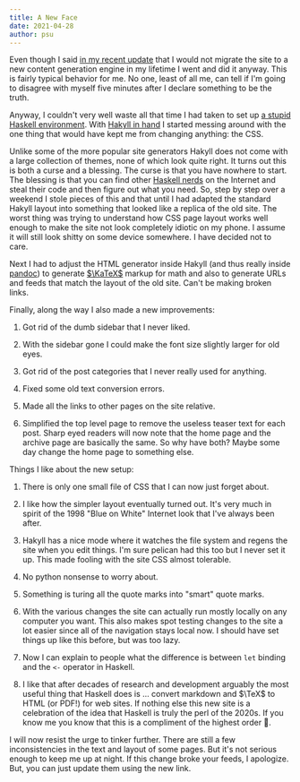 ```yaml
---
title: A New Face
date: 2021-04-28
author: psu
---
```


Even though I said [in my recent update](some-bookkeeping.html) that I would not migrate the site to a new content generation engine in my lifetime I went and did it anyway. This is fairly typical behavior for me. No one, least of all me, can tell if I'm going to disagree with myself five minutes after I declare something to be the truth.

Anyway, I couldn't very well waste all that time I had taken to set up [a stupid Haskell environment](short-names-make-the-compiler-faster.html). With [Hakyll in hand](https://jaspervdj.be/hakyll/tutorials/01-installation.html) I started messing around with the one thing that would have kept me from changing anything: the CSS.

Unlike some of the more popular site generators Hakyll does not come with a large collection of themes, none of which look quite right. It turns out this is both a curse and a blessing. The curse is that you have nowhere to start. The blessing is that you can find other [Haskell nerds](https://argumatronic.com) on the Internet and steal their code and then figure out what you need. So, step by step over a weekend I stole pieces of this and that until I had adapted the standard Hakyll layout into something that looked like a replica of the old site. The worst thing was trying to understand how CSS page layout works well enough to make the site not look completely idiotic on my phone. I assume it will still look shitty on some device somewhere. I have decided not to care.

Next I had to adjust the HTML generator inside Hakyll (and thus really inside [pandoc](https://pandoc.org)) to generate [$\KaTeX$](https://katex.org) markup for math and also to generate URLs and feeds that match the layout of the old site. Can't be making broken links.

Finally, along the way I also made a new improvements:

1. Got rid of the dumb sidebar that I never liked.

1. With the sidebar gone I could make the font size slightly larger for old eyes.

1. Got rid of the post categories that I never really used for anything.

1. Fixed some old text conversion errors.

1. Made all the links to other pages on the site relative.

1. Simplified the top level page to remove the useless teaser text for each post. Sharp eyed readers will now note that the home page and the archive page are basically the same. So why have both? Maybe some day change the home page to something else.

Things I like about the new setup:

1. There is only one small file of CSS that I can now just forget about.

1. I like how the simpler layout eventually turned out. It's very much in spirit of the 1998 "Blue on White" Internet look that I've always been after.

1. Hakyll has a nice mode where it watches the file system and regens the site when you edit things. I'm sure pelican had this too but I never set it up. This made fooling with the site CSS almost tolerable.

1. No python nonsense to worry about.

1. Something is turing all the quote marks into "smart" quote marks.

1. With the various changes the site can actually run mostly locally on any computer you want. This also makes spot testing changes to the site a lot easier since all of the navigation stays local now. I should have set things up like this before, but was too lazy.

1. Now I can explain to people what the difference is between `let` binding and the `<-` operator in Haskell.

1. I like that after decades of research and development arguably the most useful thing that Haskell does is ... convert markdown and $\TeX$ to HTML (or PDF!) for web sites. If nothing else this new site is a celebration of the idea that Haskell is truly the perl of the 2020s. If you know me you know that this is a compliment of the highest order 🙂.

I will now resist the urge to tinker further. There are still a few inconsistencies in the text and layout of some pages. But it's not serious enough to keep me up at night. If this change broke your feeds, I apologize. But, you can just update them using the new link.

